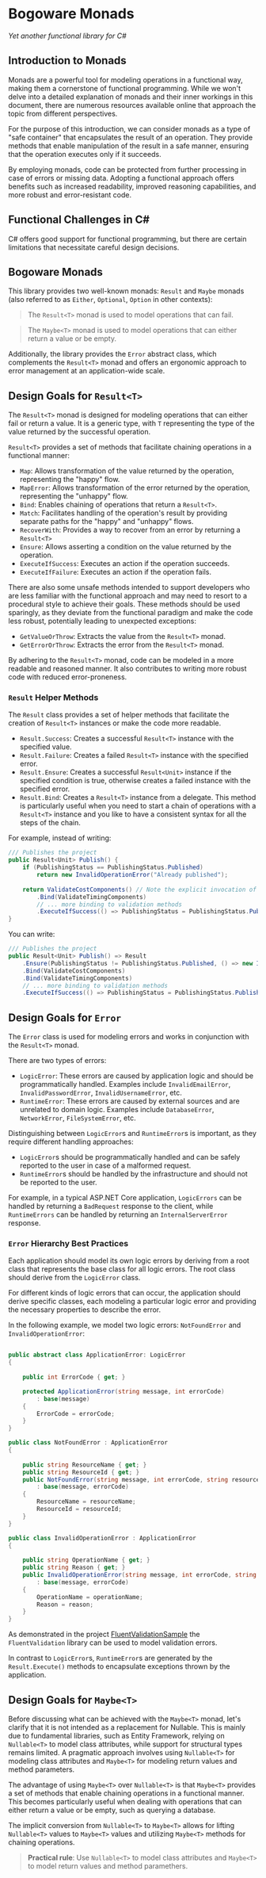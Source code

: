# Bogoware Monads

_Yet another functional library for C#_

## Introduction to Monads

Monads are a powerful tool for modeling operations in a functional way, making them a cornerstone 
of functional programming. While we won't delve into a detailed explanation of monads and their inner 
workings in this document, there are numerous resources available online that approach the topic 
from different perspectives.

For the purpose of this introduction, we can consider monads as a type of "safe container" that encapsulates
the result of an operation. They provide methods that enable manipulation of the result in a safe manner,
ensuring that the operation executes only if it succeeds.

By employing monads, code can be protected from further processing in case of errors or missing data. 
Adopting a functional approach offers benefits such as increased readability, improved reasoning capabilities,
and more robust and error-resistant code.

## Functional Challenges in C#

C# offers good support for functional programming, but there are certain limitations that necessitate 
careful design decisions.

## Bogoware Monads

This library provides two well-known monads: `Result` and `Maybe` monads (also referred to as `Either`, 
`Optional`, `Option` in other contexts):

> The `Result<T>` monad is used to model operations that can fail.

>The `Maybe<T>` monad is used to model operations that can either return a value or be empty.

Additionally, the library provides the `Error` abstract class, which complements the `Result<T>` monad and
offers an ergonomic approach to error management at an application-wide scale.

## Design Goals for `Result<T>`

The `Result<T>` monad is designed for modeling operations that can either fail or return a value.
It is a generic type, with `T` representing the type of the value returned by the successful operation.

`Result<T>` provides a set of methods that facilitate chaining operations in a functional manner:
* `Map`: Allows transformation of the value returned by the operation, representing the "happy" flow.
* `MapError`: Allows transformation of the error returned by the operation, representing the "unhappy" flow.
* `Bind`: Enables chaining of operations that return a `Result<T>`.
* `Match`: Facilitates handling of the operation's result by providing separate paths for the "happy" and "unhappy" flows.
* `RecoverWith`: Provides a way to recover from an error by returning a `Result<T>`
* `Ensure`: Allows asserting a condition on the value returned by the operation.
* `ExecuteIfSuccess`: Executes an action if the operation succeeds.
* `ExecuteIfFailure`: Executes an action if the operation fails.

There are also some unsafe methods intended to support developers who are less familiar with the functional approach
and may need to resort to a procedural style to achieve their goals.
These methods should be used sparingly, as they deviate from the functional paradigm and make the code less
robust, potentially leading to unexpected exceptions:

* `GetValueOrThrow`: Extracts the value from the `Result<T>` monad.
* `GetErrorOrThrow`: Extracts the error from the `Result<T>` monad. 

By adhering to the `Result<T>` monad, code can be modeled in a more readable and reasoned manner.
It also contributes to writing more robust code with reduced error-proneness.

### `Result` Helper Methods

The `Result` class provides a set of helper methods that facilitate the creation of `Result<T>` instances or
make the code more readable.

* `Result.Success`: Creates a successful `Result<T>` instance with the specified value.
* `Result.Failure`: Creates a failed `Result<T>` instance with the specified error.
* `Result.Ensure`: Creates a successful `Result<Unit>` instance if the specified condition is true, otherwise creates 
a failed instance with the specified error.
* `Result.Bind`: Creates a `Result<T>` instance from a delegate. This method is particularly useful
when you need to start a chain of operations with a `Result<T>` instance and you like to have a consistent
syntax for all the steps of the chain.

For example, instead of writing:
```csharp
/// Publishes the project
public Result<Unit> Publish() {
    if (PublishingStatus == PublishingStatus.Published)
        return new InvalidOperationError("Already published");
    
    return ValidateCostComponents() // Note the explicit invocation of the method
        .Bind(ValidateTimingComponents)
        // ... more binding to validation methods
        .ExecuteIfSuccess(() => PublishingStatus = PublishingStatus.Published);
}
```

You can write:
```csharp
/// Publishes the project
public Result<Unit> Publish() => Result
    .Ensure(PublishingStatus != PublishingStatus.Published, () => new InvalidOperationError("Already published")
    .Bind(ValidateCostComponents)
    .Bind(ValidateTimingComponents)
    // ... more binding to validation methods
    .ExecuteIfSuccess(() => PublishingStatus = PublishingStatus.Published);
```

## Design Goals for `Error`

The `Error` class is used for modeling errors and works in conjunction with the `Result<T>` monad.

There are two types of errors:
* `LogicError`: These errors are caused by application logic and should be programmatically handled.
Examples include `InvalidEmailError`, `InvalidPasswordError`, `InvalidUsernameError`, etc.
* `RuntimeError`: These errors are caused by external sources and are unrelated to domain logic.
Examples include `DatabaseError`, `NetworkError`, `FileSystemError`, etc.


Distinguishing between `LogicError`s and `RuntimeError`s is important, as they require different handling approaches:
* `LogicError`s should be programmatically handled and can be safely reported to the user in case of a malformed request.
* `RuntimeError`s should be handled by the infrastructure and should not be reported to the user.

For example, in a typical ASP.NET Core application, `LogicErrors` can be handled by returning a `BadRequest`
response to the client, while `RuntimeErrors` can be handled by returning an `InternalServerError` response.

### `Error` Hierarchy Best Practices
Each application should model its own logic errors by deriving from a root class that represents the base class
for all logic errors. The root class should derive from the `LogicError` class.

For different kinds of logic errors that can occur, the application should derive specific classes,
each modeling a particular logic error and providing the necessary properties to describe the error.

In the following example, we model two logic errors: `NotFoundError` and `InvalidOperationError`:

```csharp

public abstract class ApplicationError: LogicError
{
	
	public int ErrorCode { get; }

	protected ApplicationError(string message, int errorCode)
		: base(message)
	{
		ErrorCode = errorCode;
	}
}

public class NotFoundError : ApplicationError
{
	
	public string ResourceName { get; }
	public string ResourceId { get; }
	public NotFoundError(string message, int errorCode, string resourceName, string resourceId)
		: base(message, errorCode)
	{
		ResourceName = resourceName;
		ResourceId = resourceId;
	}
}

public class InvalidOperationError : ApplicationError
{
	
	public string OperationName { get; }
	public string Reason { get; }
	public InvalidOperationError(string message, int errorCode, string operationName, string reason)
		: base(message, errorCode)
	{
		OperationName = operationName;
		Reason = reason;
	}
}
```

As demonstrated in the project [FluentValidationSample](./samples/FluentValidationSample) the `FluentValidation` library 
can be used to model validation errors.

In contrast to `LogicError`s, `RuntimeError`s are generated by the `Result.Execute()` methods to encapsulate exceptions 
thrown by the application.

## Design Goals for `Maybe<T>`

Before discussing what can be achieved with the `Maybe<T>` monad, let's clarify that it is not intended as a 
replacement for Nullable<T>.
This is mainly due to fundamental libraries, such as Entity Framework, relying on `Nullable<T>` to model class
attributes, while support for structural types remains limited.
A pragmatic approach involves using `Nullable<T>` for modeling class attributes and `Maybe<T>` for modeling
return values and method parameters.

The advantage of using `Maybe<T>` over `Nullable<T>` is that `Maybe<T>` provides a set of methods that enable
chaining operations in a functional manner.
This becomes particularly useful when dealing with operations that can either return a value or be empty,
such as querying a database.

The implicit conversion from `Nullable<T>` to `Maybe<T>` allows for lifting `Nullable<T>` values to `Maybe<T>`
values and utilizing `Maybe<T>` methods for chaining operations.

> **Practical rule**: Use `Nullable<T>` to model class attributes and `Maybe<T>` to model return values and
> method paramethers.

